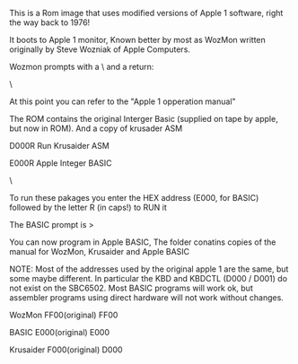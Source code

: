 This is a Rom image that uses modified versions of Apple 1 software, right the way back to 1976!

It boots to Apple 1 monitor, Known better by most as WozMon written originally by Steve Wozniak
of Apple Computers.

Wozmon prompts with a \ and a return:

\

At this point you can refer to the "Apple 1 opperation manual"

The ROM contains the original Interger Basic (supplied on tape by apple, but now in ROM). And a copy of krusader ASM

D000R Run Krusaider ASM

E000R Apple Integer BASIC

\

To run these pakages you enter the HEX address (E000, for BASIC) followed by the letter R (in caps!) to RUN it

The BASIC prompt is >

You can now program in Apple BASIC, The folder conatins copies of the manual for WozMon, Krusaider and Apple BASIC

NOTE: Most of the addresses used by the original apple 1 are the same, but some maybe different. In particular the KBD and KBDCTL (D000 / D001) do not exist on the SBC6502. Most BASIC programs will work ok, but assembler programs using direct hardware will not work without changes.

  WozMon  FF00(original)  FF00
  
  BASIC    E000(original)  E000
  
  Krusaider  F000(original)  D000
